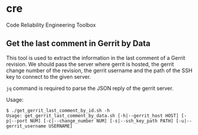 # cre

Code Reliability Engineering Toolbox

## Get the last comment in Gerrit by Data

This tool is used to extract the information in the last comment of a Gerrit revision. We should pass the server where gerrit is hosted, the gerrit change number of the revision, the gerrit username and the path of the SSH key to connect to the given server.

`jq` command is required to parse the JSON reply of the gerrit server.

Usage:

```
$ ./get_gerrit_last_comment_by_id.sh -h
Usage: get_gerrit_last_comment_by_data.sh [-h|--gerrit_host HOST] [-p|--port NUM] [-c|--change_number NUM] [-s|--ssh_key_path PATH] [-u|--gerrit_username USERNAME]
```
